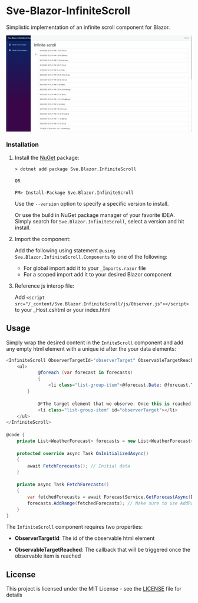  # Sve-Blazor-InfiniteScroll

Simplistic implementation of an infinite scroll component for Blazor.

![Main gif](/Sve-Blazor-InfiniteScroll-Examples/Content/Main2.gif)


### Installation
1. Install the [NuGet](https://www.nuget.org/packages/Sve.Blazor.InfiniteScroll/) package:

   ```
   > dotnet add package Sve.Blazor.InfiniteScroll
   
   OR
   
   PM> Install-Package Sve.Blazor.InfiniteScroll
   ```
   Use the `--version` option to specify a specific version to install.

   Or use the build in NuGet package manager of your favorite IDEA. Simply search for `Sve.Blazor.InfiniteScroll`, select a version and hit install.

2. Import the component:

   Add the following using statement `@using Sve.Blazor.InfiniteScroll.Components` to one of the following: 
   - For global import add it to your  `_Imports.razor` file
   - For a scoped import add  it to your desired Blazor component

3. Reference js interop file:
   
    Add `<script src="/_content/Sve.Blazor.InfiniteScroll/js/Observer.js"></script>` to your _Host.cshtml or your index.html

## Usage

Simply wrap the desired content in the `InfiteScroll` component and add any empty html element with a unique id after the your data elements: 

```csharp
<InfiniteScroll ObserverTargetId="observerTarget" ObservableTargetReached="(e) => FetchForecasts()">
	<ul>
    		@foreach (var forecast in forecasts)
        	{
        		<li class="list-group-item">@forecast.Date: @forecast.TemperatureC-@forecast.TemperatureF (@forecast.Summary)</li>
		}

        	@*The target element that we observe. Once this is reached the callback will be triggered.*@
        	<li class="list-group-item" id="observerTarget"></li>
    </ul>
</InfiniteScroll>

@code {
    private List<WeatherForecast> forecasts = new List<WeatherForecast>();

    protected override async Task OnInitializedAsync()
    {
        await FetchForecasts(); // Initial data
    }

    private async Task FetchForecasts()
    {
        var fetchedForecasts = await ForecastService.GetForecastAsync(DateTime.Now, amount: 20);
        forecasts.AddRange(fetchedForecasts); // Make sure to use AddRange() to append the new items
    }
}
```

The `InfiniteScroll` component requires two properties:

- **ObserverTargetId**: The id of the observable html element

- **ObservableTargetReached**: The callback that will be triggered once the observable item is reached

  

## License

This project is licensed under the MIT License - see the [LICENSE](LICENSE) file for details
